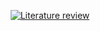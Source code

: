 
<p align="center">
<a href="https://burnitup.notion.site/e737c55c72e44f54a10106ed8e15929e?v=ab0a65ab843a4b17ad573318634d067f"><img alt="Literature review" src="https://img.shields.io/static/v1?style=for-the-badge&message=Notion&color=000000&logo=Notion&logoColor=FFFFFF&label="></a>
